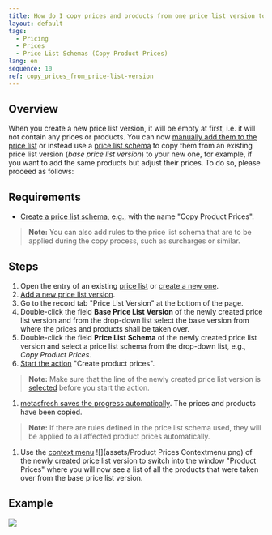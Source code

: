 ```yaml
---
title: How do I copy prices and products from one price list version to another?
layout: default
tags:
  - Pricing
  - Prices
  - Price List Schemas (Copy Product Prices)
lang: en
sequence: 10
ref: copy_prices_from_price-list-version
---
```


## Overview
When you create a new price list version, it will be empty at first, i.e. it will not contain any prices or products. You can now [manually add them to the price list](Add_products_to_price-list) or instead use a [price list schema](Add_price_list_schema) to copy them from an existing price list version (*base price list version*) to your new one, for example, if you want to add the same products but adjust their prices. To do so, please proceed as follows:

## Requirements
- [Create a price list schema](Add_price_list_schema), e.g., with the name "Copy Product Prices".
 >**Note:** You can also add rules to the price list schema that are to be applied during the copy process, such as surcharges or similar.

## Steps
1. Open the entry of an existing [price list](Menu) or [create a new one](Add_price-list).
1. [Add a new price list version](Add_price-list-version).
1. Go to the record tab "Price List Version" at the bottom of the page.
1. Double-click the field **Base Price List Version** of the newly created price list version and from the drop-down list select the base version from where the prices and products shall be taken over.
1. Double-click the field **Price List Schema** of the newly created price list version and select a price list schema from the drop-down list, e.g., *Copy Product Prices*.
1. [Start the action](StartAction#actions-menu) "Create product prices".
 >**Note:** Make sure that the line of the newly created price list version is [selected](RecordSelection) before you start the action.

1. [metasfresh saves the progress automatically](Saveindicator). The prices and products have been copied.
 >**Note:** If there are rules defined in the price list schema used, they will be applied to all affected product prices automatically.

1. Use the [context menu](Jumpto_via_context_menu) ![](assets/Product Prices Contextmenu.png) of the newly created price list version to switch into the window "Product Prices" where you will now see a list of all the products that were taken over from the base price list version.

## Example
![](assets/Copy_prices_from_price-list-version.gif)
